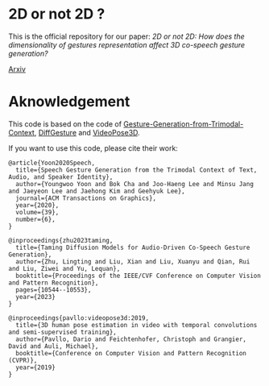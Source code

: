 # 2D or not 2D ?
This is the official repository for our paper: _2D or not 2D: How does the dimensionality of gestures representation affect 3D co-speech gesture generation?_

[Arxiv](https://www.arxiv.org/abs/2409.10357)


# Aknowledgement
This code is based on the code of [Gesture-Generation-from-Trimodal-Context](https://github.com/ai4r/Gesture-Generation-from-Trimodal-Context/tree/master), [DiffGesture](https://github.com/Advocate99/DiffGesture/tree/main) and [VideoPose3D](https://github.com/facebookresearch/VideoPose3D).

If you want to use this code, please cite their work:

```
@article{Yoon2020Speech,
  title={Speech Gesture Generation from the Trimodal Context of Text, Audio, and Speaker Identity},
  author={Youngwoo Yoon and Bok Cha and Joo-Haeng Lee and Minsu Jang and Jaeyeon Lee and Jaehong Kim and Geehyuk Lee},
  journal={ACM Transactions on Graphics},
  year={2020},
  volume={39},
  number={6},
}

@inproceedings{zhu2023taming,
  title={Taming Diffusion Models for Audio-Driven Co-Speech Gesture Generation},
  author={Zhu, Lingting and Liu, Xian and Liu, Xuanyu and Qian, Rui and Liu, Ziwei and Yu, Lequan},
  booktitle={Proceedings of the IEEE/CVF Conference on Computer Vision and Pattern Recognition},
  pages={10544--10553},
  year={2023}
}

@inproceedings{pavllo:videopose3d:2019,
  title={3D human pose estimation in video with temporal convolutions and semi-supervised training},
  author={Pavllo, Dario and Feichtenhofer, Christoph and Grangier, David and Auli, Michael},
  booktitle={Conference on Computer Vision and Pattern Recognition (CVPR)},
  year={2019}
}

```

